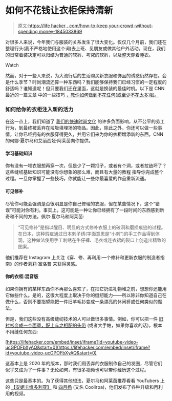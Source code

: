 # 如何不花钱让衣柜保持清新

> 原文:[https://life hacker . com/how-to-keep your-crowd-without-spending money-1845033869](https://lifehacker.com/how-to-keep-your-wardrobe-fresh-without-spending-money-1845033869)

对很多人来说，今年我们与服装的关系发生了很大变化。仅仅几个月前，我们还在整理行头(我不严格地使用这个词)去上班、见朋友或做其他户外活动。现在，我们的日常着装决定可以归结为普通的软裤、考究的软裤，以及整天穿着睡衣。

Watch

然而，对于一些人来说，为大流行后的生活购买新衣服和饰品的诱惑仍然存在。会是什么季节？时尚潮流还算一种东西吗？我们能够保持我们已经习惯的一定程度的舒适吗？谁知道呢！但只要我们还在里面，这就是换装的最佳时机。以下是 CNN 最近的一篇文章 中的一些技巧 [，教你如何做到不花任何(或至少不花太多)钱。](https://www.cnn.com/style/article/guide-old-clothes-sept/index.html)

### 如何给你的衣柜注入新的活力

在这一点上，我们知道了 [我们的快速时尚文化](https://lifehacker.com/avoid-a-fast-food-approach-to-clothing-by-buying-for-1592706125) 的许多负面影响，从不公平的劳工行为，到最终被丢弃在垃圾填埋场的物品。因此，除此之外，你还可以做一些事情，让你已经拥有的衣服穿得更久，并用它们来为你的衣柜增添新的东西，CNN 的何娜·夏尔马和艾丽西娅·阿莱茵向你提供。

#### 学习基础知识

你有没有一堆衣服想再穿一次，但是少了一颗扣子，或者有个洞，或者拉链坏了？这些缝纫基础知识可能没有你想象的那么难，而且有大量的教程 指导你完成整个过程。一旦你掌握了一些技巧，你就能让一些你最喜爱的作品重新流通。

#### 可见修补

尽管你可能会强调是否很明显是你自己修理的衣服，但在某些情况下，这个“错误”可能对你有利。事实上，这可能是一种让你已经拥有了一段时间的东西感到新奇和不同的方法。佩尔·夏尔马和阿莱茵:

> “可见修补”是指以醒目、明显的方式修补衣服上的破洞和磨损痕迹的过程。在日本，这种瑕疵通过日本刺子绣(字面意思是“小刺”)的手工作品得到体现，这种做法使用手工刺绣在牛仔裤、毛衣或连衣裙的裂口上创造出精致的图案。

他们推荐在 Instagram 上关注《穿、修、再利用:一个修补和更新衣服的制造者指南》的作者莉莉·富洛普 来获得灵感。

#### 你的衣柜:混音版

如果你拥有的某样东西你不再那么喜欢了，在把它扔进礼物堆之前，想想你还能用它做些什么。是的，这很大程度上取决于你的缝纫能力——所以除非你知道自己在做什么，否则不要指望能把一件旧羊毛衫变成一条漂亮的休闲裤或任何类似的魔法。

但是，我们这些没有高级缝纫技术的人可以做很多事情。例如，你可以把一件 [旧衬衫变成一个面罩，配上与之相配的头带](https://www.youtube.com/watch?v=ucGPOFbXyAQ) (或者大手帕，如果你喜欢的话)，根本不用缝任何东西:

 [https://lifehacker.com/embed/inset/iframe?id=youtube-video-ucGPOFbXyAQ&start=0](https://lifehacker.com/embed/inset/iframe?id=youtube-video-ucGPOFbXyAQ&start=0) 

这基本上是 2020 年的版本，那时我们用丢弃的衣服制作自己的发圈，尽管它们似乎又成为了一件事？无论如何，有很多视频也可以带你经历这个过程。

这些只是最基本的。为了获得其他想法，夏尔马和阿莱茵推荐看看 YouTubers 上的 [【安妮卡维多利亚】](https://www.youtube.com/channel/UCqP8HosuK1VRD60wBaEEFtA) 和 [四月杨](https://www.youtube.com/user/coolirpa) (又名 Coolirpa)，他们发布了各种升级和再利用的视频。